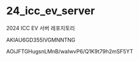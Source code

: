 # 24_icc_ev_server
2024 ICC EV 서버 레포지토리


AKIAU6GD355IVGMNNTNG

AOiJFTGHugsnLMnB/waIwvP6/Q1K9t79h2mSF5YT